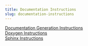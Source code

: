 ```yaml
---
title: Documentation Instructions
slug: documentation-instructions
---
```


[Documentation Generation Instructions](/documentation_instructions.html)  
[Doxygen Instructions](/doxygen_instructions.html)  
[Sphinx Instructions](/sphinx_instructions.html)   